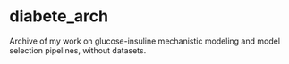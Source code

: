 # diabete_arch
Archive of my work on glucose-insuline mechanistic modeling and model selection pipelines, without datasets.
